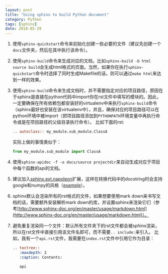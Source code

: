 ```yaml
---
layout: post
title: "Using sphinx to build Python document"
category: Python
tags: [sphinx]
date: 2018-05-29
---
```


1. 使用`sphinx-quickstart`命令来初始化创建一些必要的文件（建议先创建一个`docs`文件夹，然后在其中执行该命令）。

2. 使用`sphinx-build`命令来生成对应的文档，比如`sphinx-build -b html source build`会生成html格式的页面。当然，如果你在执行`sphinx-quickstart`命令时选择了同时生成Makefile的话，则可以通过`make html`来达到一样的效果。

3. 使用`sphinx-build`命令来生成文档时，并不需要指定对应的项目路径，原因在于sphinx是直接在python代码中import你在rst文件中填写的模块的。因此，一定要确保在所有依赖包都安装好的virtualenv中来执行`sphinx-build`命令（sphinx最好也安装在该virtualenv中），并且，确保对应的项目路径可以在python环境中被import（把项目路径添加到`PYTHONPATH`环境变量中再执行命令或是在项目路径的父级目录执行命令）。
   比如下面的rst:

   ```rst
   .. autoclass:: my_module.sub_module.ClassA
   ```

   实际上做的事情类似于：

   ```python
   from my_module.sub_module import ClassA
   ```

4. 使用`sphinx-apidoc -f -o docs/source projectdir`来自动生成对应于项目中每个函数的api的文档。

5. 建议加入[sphinx.ext.napoleon](http://www.sphinx-doc.org/en/master/ext/napoleon.html#module-sphinx.ext.napoleon)扩展，这样在转换代码中的docstring时会支持google和numpy的风格（[example](http://www.sphinx-doc.org/en/master/ext/example_numpy.html#example-numpy)）。

6. sphinx默认会渲染所有的rst格式的文件，如果想要使用mark down来书写文档的话，需要额外安装解析mark down的库，并设置sphinx来渲染它们（参考[http://www.sphinx-doc.org/en/master/usage/markdown.html](http://www.sphinx-doc.org/en/master/usage/markdown.html)）。

7. 避免重复渲染同一个文件：默认所有文件夹下的rst文件都会被sphinx渲染，所以在rst文件中直接引用该文件名即可，而不需要`.. include:`来引入。
   比如，我有一个`api.rst`文件，我需要在`index.rst`文件中引用它作为目录：

   ```rst
   .. toctree::
      :maxdepth: 2
      :caption: Contents:

      api
   ```

   ​